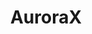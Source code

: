 ---
layout: default
description: Auroral data and tools for researchers and citizen scientists
record_last_updated: Fri, 04 Feb 2022 17:07:24 GMT
shortname: auroraX
title: AuroraX
uuid: be39f14b-0e5a-4b49-86fd-90dddfe94fd1
website_link: https://aurorax.space/
---